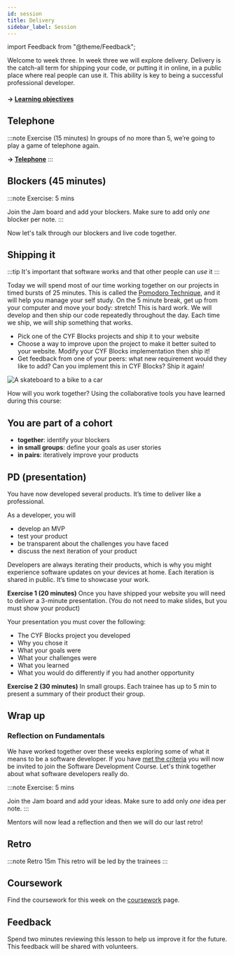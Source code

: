 ```yaml
---
id: session
title: Delivery
sidebar_label: Session
---
```


import Feedback from "@theme/Feedback";

Welcome to week three. In week three we will explore delivery. Delivery is the catch-all term for shipping your code, or putting it in online, in a public place where real people can use it. This ability is key to being a successful professional developer.

#### &rarr; [Learning objectives](./learning-objectives.md)

## Telephone

:::note Exercise (15 minutes)
In groups of no more than 5, we’re going to play a game of telephone again.

**&rarr; [Telephone](https://garticphone.com/)**
:::

## Blockers (45 minutes)

:::note Exercise: 5 mins

Join the Jam board and add your blockers. Make sure to add only _one_ blocker per note.
:::

Now let's talk through our blockers and live code together.

## Shipping it

:::tip
It's important that software works and that other people can _use_ it
:::

Today we will spend most of our time working together on our projects in timed bursts of 25 minutes. This is called the [Pomodoro Technique](https://en.wikipedia.org/wiki/Pomodoro_Technique), and it will help you manage your self study. On the 5 minute break, get up from your computer and move your body: stretch! This is hard work. We will develop and then ship our code repeatedly throughout the day. Each time we ship, we will ship something that works.

- Pick one of the CYF Blocks projects and ship it to your website
- Choose a way to improve upon the project to make it better suited to your website. Modify your CYF Blocks implementation then ship it!
- Get feedback from one of your peers: what new requirement would they like to add? Can you implement this in CYF Blocks? Ship it again!

![A skateboard to a bike to a car](https://images.ctfassets.net/gw5wr8vzz44g/29ExmDybOIAqEuGMMAcs0w/a1d28f10aa9bbc18279eb7466f47acd4/ustwo_Thinks_crop.gif?w=1400 "Every iteration is an improvement on a working MVP")

How will you work together? Using the collaborative tools you have learned during this course:

## You are part of a cohort

- **together**: identify your blockers
- **in small groups**: define your goals as user stories
- **in pairs**: iteratively improve your products

## PD (presentation)

You have now developed several products. It’s time to deliver like a professional. 

As a developer, you will
- develop an MVP
- test your product
- be transparent about the challenges you have faced
- discuss the next iteration of your product

Developers are always iterating their products, which is why you might experience software updates on your devices at home. Each iteration is shared in public. It’s time to showcase your work.

**Exercise 1 (20 minutes)**
Once you have shipped your website you will need to deliver a 3-minute presentation. (You do not need to make slides, but you must show your product)

Your presentation you must cover the following: 
- The CYF Blocks project you developed
- Why  you chose it
- What your goals were 
- What your challenges were
- What you learned 
- What you would do differently if you had another opportunity

**Exercise 2 (30 minutes)**
In small groups. Each trainee has up to 5 min to present a summary of their product their group. 

## Wrap up

### Reflection on Fundamentals

We have worked together over these weeks exploring some of what it means to be a software developer. If you have [met the criteria](../graduation/criteria.md) you will now be invited to join the Software Development Course. Let's think together about what software developers really do.

:::note Exercise: 5 mins

Join the Jam board and add your ideas. Make sure to add only _one_ idea per note.
:::

Mentors will now lead a reflection and then we will do our last retro!

## Retro

:::note Retro 15m
This retro will be led by the trainees
:::

## Coursework

Find the coursework for this week on the [coursework](./coursework) page.

## Feedback

Spend two minutes reviewing this lesson to help us improve it for the future. This feedback will be shared with volunteers.

<Feedback module="Fundamentals" week="Week 3" />
